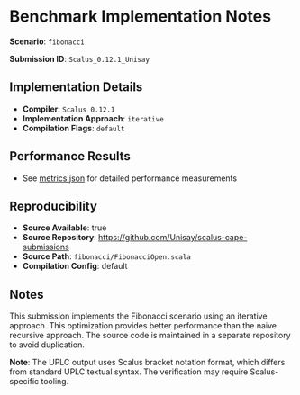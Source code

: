 # Benchmark Implementation Notes

**Scenario**: `fibonacci`

**Submission ID**: `Scalus_0.12.1_Unisay`

## Implementation Details

- **Compiler**: `Scalus 0.12.1`
- **Implementation Approach**: `iterative`
- **Compilation Flags**: `default`

## Performance Results

- See [metrics.json](metrics.json) for detailed performance measurements

## Reproducibility

- **Source Available**: true
- **Source Repository**: <https://github.com/Unisay/scalus-cape-submissions>
- **Source Path**: `fibonacci/FibonacciOpen.scala`
- **Compilation Config**: default

## Notes

This submission implements the Fibonacci scenario using an iterative approach. This optimization provides better performance than the naive recursive approach. The source code is maintained in a separate repository to avoid duplication.

**Note**: The UPLC output uses Scalus bracket notation format, which differs from standard UPLC textual syntax. The verification may require Scalus-specific tooling.
